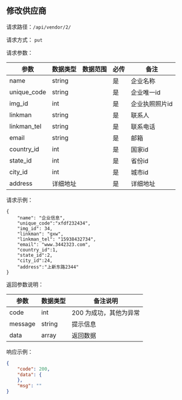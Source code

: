 ## 修改供应商


请求路径：`/api/vendor/2/`

请求方式： `put`

请求参数： 

| 参数      | 数据类型 | 数据范围 | 必传 | 备注                                             |
| --------- | -------- | -------- | ---- | ------------------------------------------------ |
| name | string    |          | 是   | 企业名称 |
| unique_code | string    |          | 是   | 企业唯一id |
| img_id | int    |          | 是   | 企业执照照片id |
| linkman | string    |          | 是   | 联系人 |
| linkman_tel | string    |          | 是   | 联系电话 |
| email | string    |          | 是   | 邮箱 |
| country_id | int    |          | 是   | 国家id |
| state_id | int    |          | 是   | 省份id |
| city_id | int    |          | 是   | 城市id |
| address | 详细地址    |          | 是   | 详细地址 |


请求示例：

```
{
    "name": "企业信息",
    "unique_code":"xfdf232434",
    "img_id": 34,
    "linkman": "gxw",
    "linkman_tel": "15938432734",
    "email": "www.3442323.com",
    "country_id":1,
    "state_id":2,
    "city_id":24,
    "address":"上新东路2344"
}
```



返回参数说明：

| 参数    | 数据类型 | 备注说明               |
| ------- | -------- | ---------------------- |
| code    | int      | 200 为成功，其他为异常 |
| message | string   | 提示信息               |
| data    | array    | 返回数据               |

响应示例：

```json
{
    "code": 200,
    "data": {
    },
    "msg": ""
}
```